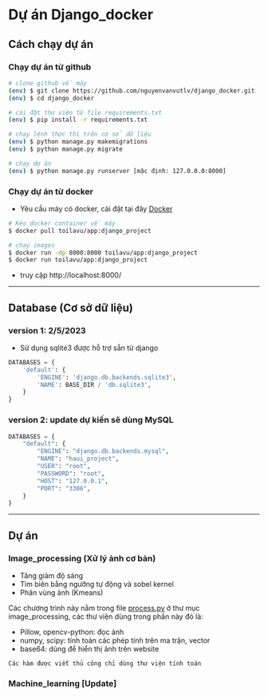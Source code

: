 # Dự án Django_docker


## Cách chạy dự án
### Chạy dự án từ github

``` bash
# clone github về máy
(env) $ git clone https://github.com/nguyenvanvutlv/django_docker.git
(env) $ cd django_docker
```

``` bash
# cài đặt thư viện từ file requirements.txt
(env) $ pip install -r requirements.txt
```

``` bash
# chạy lệnh thực thi trên cơ sở dữ liệu
(env) $ python manage.py makemigrations
(env) $ python manage.py migrate
```

``` bash
# chạy dự án
(env) $ python manage.py runserver [mặc định: 127.0.0.0:8000]
```


### Chạy dự án từ docker

- Yêu cầu máy có docker, cài đặt tại đây [Docker](https://www.docker.com/)

``` bash
# Kéo docker container về máy
$ docker pull toilavu/app:django_project
```

``` bash
# chạy images
$ docker run -dp 8000:8000 toilavu/app:django_project
$ docker run toilavu/app:django_project
```
- truy cập http://localhost:8000/


-----------------------------------------------------

## Database (Cơ sở dữ liệu)

### version 1: 2/5/2023

- Sử dụng sqlite3 được hỗ trợ sẵn từ django
``` python
DATABASES = {
    'default': {
        'ENGINE': 'django.db.backends.sqlite3',
        'NAME': BASE_DIR / 'db.sqlite3',
    }
}
```

### version 2: update dự kiến sẽ dùng MySQL

``` python
DATABASES = {
    "default": {
        "ENGINE": "django.db.backends.mysql",
        "NAME": "haui_project",
        "USER": "root",
        "PASSWORD": "root",
        "HOST": "127.0.0.1",
        "PORT": "3306",
    }
}
```

---------------------------------------

## Dự án

### Image_processing (Xử lý ảnh cơ bản)

- Tăng giảm độ sáng
- Tìm biên bằng ngưỡng tự động và sobel kernel
- Phân vùng ảnh (Kmeans)

Các chương trình này nằm trong file [process.py](image_processing\process.py) ở thư mục image_processing, các thư viện dùng trong phần này đó là:

- Pillow, opencv-python: đọc ảnh
- numpy, scipy: tính toán các phép tính trên ma trận, vector
- base64: dùng để hiển thị ảnh trên website

```
Các hàm được viết thủ công chỉ dùng thư viện tính toán
```


### Machine_learning [Update]